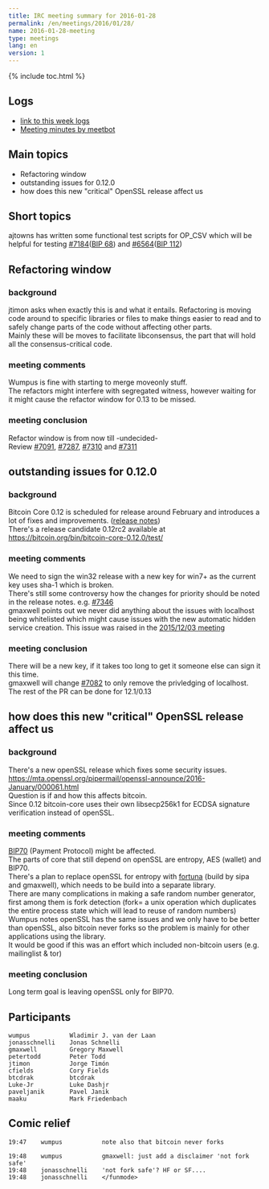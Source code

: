 ```yaml
---
title: IRC meeting summary for 2016-01-28
permalink: /en/meetings/2016/01/28/
name: 2016-01-28-meeting
type: meetings
lang: en
version: 1
---
```

{% include toc.html %}

## Logs

- [link to this week logs](http://bitcoinstats.com/irc/bitcoin-dev/logs/2016/01/28#l1454007669.0)  
- [Meeting minutes by meetbot](http://www.erisian.com.au/meetbot/bitcoin-dev/2016/bitcoin-dev.2016-01-28-19.01.html) 

## Main topics 

- Refactoring window  
- outstanding issues for 0.12.0  
- how does this new "critical" OpenSSL release affect us

## Short topics

ajtowns has written some functional test scripts for OP_CSV which will be helpful for testing [#7184](https://github.com/bitcoin/bitcoin/pull/7184)([BIP 68](https://github.com/bitcoin/bips/blob/master/bip-0068.mediawiki)) and [#6564](https://github.com/bitcoin/bitcoin/pull/6564)([BIP 112](https://github.com/bitcoin/bips/blob/master/bip-0112.mediawiki))

## Refactoring window

### background

jtimon asks when exactly this is and what it entails. Refactoring is moving code around to specific libraries or files to make things easier to read and to safely change parts of the code without affecting other parts.  
Mainly these will be moves to facilitate libconsensus, the part that will hold all the consensus-critical code.

### meeting comments

Wumpus is fine with starting to merge moveonly stuff.  
The refactors might interfere with segregated witness, however waiting for it might cause the refactor window for 0.13 to be missed.  

### meeting conclusion

Refactor window is from now till -undecided-   
Review [#7091](https://github.com/bitcoin/bitcoin/pull/7091), [#7287](https://github.com/bitcoin/bitcoin/pull/7287), [#7310](https://github.com/bitcoin/bitcoin/pull/7310) and [#7311](https://github.com/bitcoin/bitcoin/pull/7311)

## outstanding issues for 0.12.0

### background

Bitcoin Core 0.12 is scheduled for release around February and introduces a lot of fixes and improvements. ([release notes](https://github.com/bitcoin/bitcoin/blob/0.12/doc/release-notes.md))   
There's a release candidate 0.12rc2 available at https://bitcoin.org/bin/bitcoin-core-0.12.0/test/

### meeting comments

We need to sign the win32 release with a new key for win7+ as the current key uses sha-1 which is broken.   
There's still some controversy how the changes for priority should be noted in the release notes. e.g. [#7346](https://github.com/bitcoin/bitcoin/pull/7346)   
gmaxwell points out we never did anything about the issues with localhost being whitelisted which might cause issues with the new automatic hidden service creation. This issue was raised in the [2015/12/03 meeting](https://bitcoincore.org/en/meetings/2015/12/03/)  

### meeting conclusion

There will be a new key, if it takes too long to get it someone else can sign it this time.  
gmaxwell will change [#7082](https://github.com/bitcoin/bitcoin/pull/7082) to only remove the privledging of localhost. The rest of the PR can be done for 12.1/0.13

## how does this new "critical" OpenSSL release affect us

### background

There's a new openSSL release which fixes some security issues. https://mta.openssl.org/pipermail/openssl-announce/2016-January/000061.html  
Question is if and how this affects bitcoin.  
Since 0.12 bitcoin-core uses their own libsecp256k1 for ECDSA signature verification instead of openSSL.  

### meeting comments

[BIP70](https://github.com/bitcoin/bips/blob/master/bip-0070.mediawiki) (Payment Protocol) might be affected.   
The parts of core that still depend on openSSL are entropy, AES (wallet) and BIP70.   
There's a plan to replace openSSL for entropy with [fortuna](https://github.com/bitcoin/bitcoin/pull/5885) (build by sipa and gmaxwell), which needs to be build into a separate library.  
There are many complications in making a safe random number generator, first among them is fork detection (fork= a unix operation which duplicates the entire process state which will lead to reuse of random numbers)  
Wumpus notes openSSL has the same issues and we only have to be better than openSSL, also bitcoin never forks so the problem is mainly for other applications using the library.  
It would be good if this was an effort which included non-bitcoin users (e.g. mailinglist & tor)

### meeting conclusion

Long term goal is leaving openSSL only for BIP70.

## Participants

    wumpus           Wladimir J. van der Laan  
    jonasschnelli    Jonas Schnelli  
    gmaxwell         Gregory Maxwell  
    petertodd        Peter Todd  
    jtimon           Jorge Timón  
    cfields          Cory Fields  
    btcdrak          btcdrak  
    Luke-Jr          Luke Dashjr  
    paveljanik       Pavel Janik  
    maaku            Mark Friedenbach  


## Comic relief

    19:47    wumpus           note also that bitcoin never forks

    19:48    wumpus           gmaxwell: just add a disclaimer 'not fork safe'  
    19:48    jonasschnelli    'not fork safe'? HF or SF....   
    19:48    jonasschnelli    </funmode>
